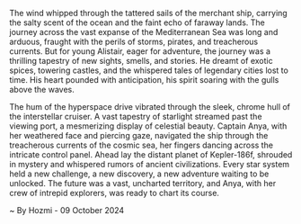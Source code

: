 
The wind whipped through the tattered sails of the merchant ship, carrying the salty scent of the ocean and the faint echo of faraway lands.  The journey across the vast expanse of the Mediterranean Sea was long and arduous, fraught with the perils of storms, pirates, and treacherous currents.  But for young Alistair, eager for adventure, the journey was a thrilling tapestry of new sights, smells, and stories. He dreamt of exotic spices, towering castles, and the whispered tales of legendary cities lost to time. His heart pounded with anticipation, his spirit soaring with the gulls above the waves. 

The hum of the hyperspace drive vibrated through the sleek, chrome hull of the interstellar cruiser.  A vast tapestry of starlight streamed past the viewing port, a mesmerizing display of celestial beauty.  Captain Anya, with her weathered face and piercing gaze, navigated the ship through the treacherous currents of the cosmic sea, her fingers dancing across the intricate control panel.  Ahead lay the distant planet of Kepler-186f, shrouded in mystery and whispered rumors of ancient civilizations.  Every star system held a new challenge, a new discovery, a new adventure waiting to be unlocked.  The future was a vast, uncharted territory, and Anya, with her crew of intrepid explorers, was ready to chart its course. 

~ By Hozmi - 09 October 2024
